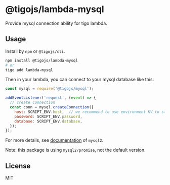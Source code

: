 # @tigojs/lambda-mysql

Provide mysql connection ability for tigo lambda.

## Usage

Install by `npm` or `@tigojs/cli`.

```bash
npm install @tigojs/lambda-mysql
# or
tigo add lambda-mysql
```

Then in your lambda, you can connect to your mysql database like this:

```js
const mysql = require('@tigojs/mysql');

addEventListener('request', (event) => {
  // create connection
  const conn = mysql.createConnection({
    host: SCRIPT_ENV.host,  // we recommend to use environment KV to store your credential
    password: SCRIPT_ENV.password,
    database: SCRIPT_ENV.database,
  });
});
```

For more details, see [documentation](https://github.com/sidorares/node-mysql2/tree/master/documentation) of `mysql2`.

Note: this package is using `mysql2/promise`, not the default version.

## License

MIT
